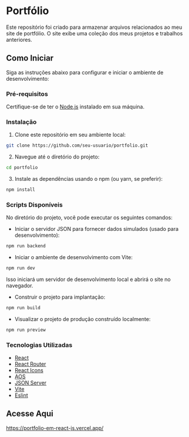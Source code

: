 # Portfólio

Este repositório foi criado para armazenar arquivos relacionados ao meu site de portfólio. O site exibe uma coleção dos meus projetos e trabalhos anteriores.

## Como Iniciar

Siga as instruções abaixo para configurar e iniciar o ambiente de desenvolvimento:

### Pré-requisitos

Certifique-se de ter o [Node.js](https://nodejs.org/) instalado em sua máquina.

### Instalação

1. Clone este repositório em seu ambiente local:

```bash
git clone https://github.com/seu-usuario/portfolio.git
```

2. Navegue até o diretório do projeto:

```bash
cd portfolio
```

3. Instale as dependências usando o npm (ou yarn, se preferir):

```bash
npm install
```

### Scripts Disponíveis

No diretório do projeto, você pode executar os seguintes comandos:

- Iniciar o servidor JSON para fornecer dados simulados (usado para desenvolvimento):

```bash
npm run backend
```

- Iniciar o ambiente de desenvolvimento com Vite:

```bash
npm run dev
```

Isso iniciará um servidor de desenvolvimento local e abrirá o site no navegador.

- Construir o projeto para implantação:

```bash
npm run build
```

- Visualizar o projeto de produção construído localmente:

```bash
npm run preview
```

### Tecnologias Utilizadas

- [React](https://reactjs.org/)
- [React Router](https://reactrouter.com/)
- [React Icons](https://react-icons.github.io/react-icons/)
- [AOS](https://github.com/michalsnik/aos)
- [JSON Server](https://github.com/typicode/json-server)
- [Vite](https://vitejs.dev/)
- [Eslint](https://www.npmjs.com/package/eslint)


## Acesse Aqui
https://portfolio-em-react-js.vercel.app/

